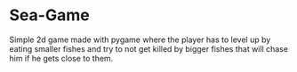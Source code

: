 # Sea-Game

Simple 2d game made with pygame where the player has to level up by eating smaller fishes and try to not get killed by bigger fishes that will chase him if he gets close to them.
